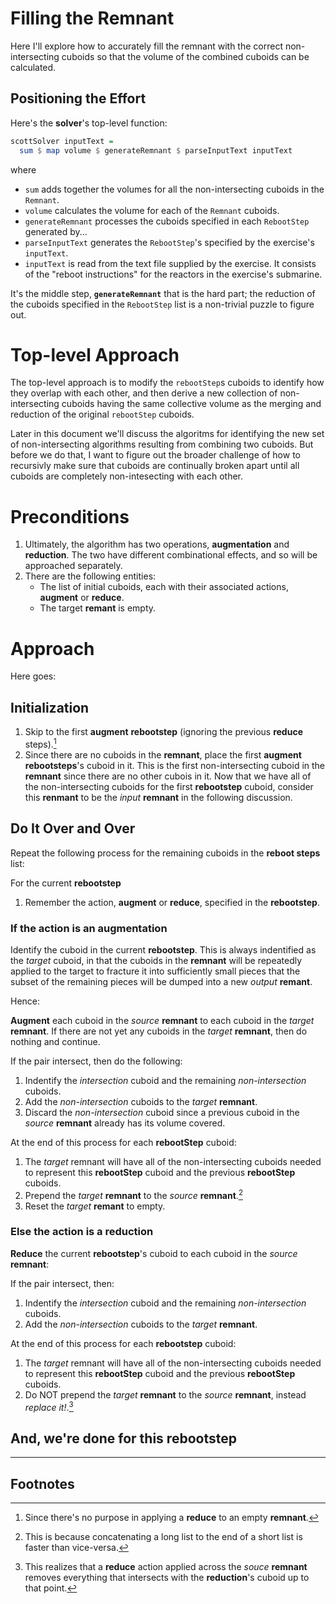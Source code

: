 # Filling the Remnant

Here I'll explore how to accurately fill the remnant with the correct non-intersecting cuboids so that the volume of the combined cuboids can be calculated.

## Positioning the Effort

Here's the **solver**'s top-level function:

```haskell
scottSolver inputText =
  sum $ map volume $ generateRemnant $ parseInputText inputText
```

where

* `sum` adds together the volumes for all the non-intersecting cuboids in the `Remnant`.
* `volume` calculates the volume for each of the `Remnant` cuboids.
* `generateRemnant` processes the cuboids specified in each `RebootStep` generated by...
* `parseInputText` generates the `RebootStep`'s specified by the exercise's `inputText`.
* `inputText` is read from the text file supplied by the exercise. It consists of the "reboot instructions" for the reactors in the exercise's submarine.

It's the middle step, **`generateRemnant`** that is the hard part; the reduction of the cuboids specified in the `RebootStep` list is a non-trivial puzzle to figure out.

# Top-level Approach

The top-level approach is to modify the `rebootStep`s cuboids to identify how they overlap with each other, and then derive a new collection of non-intersecting cuboids having the same collective volume as the merging and reduction of the original `rebootStep` cuboids.

Later in this document we'll discuss the algoritms for identifying the new set of non-intersecting algorithms resulting from combining two cuboids.  But before we do that, I want to figure out the broader challenge of how to recursivly make sure that cuboids are continually broken apart until all cuboids are completely non-intesecting with each other.

# Preconditions

1. Ultimately, the algorithm has two operations, **augmentation** and **reduction**.  The two have different combinational effects, and so will be approached separately.
1. There are the following entities:
    * The list of initial cuboids, each with their associated actions, **augment** or **reduce**.
    * The target **remant** is empty.

# Approach

Here goes:

## Initialization

1. Skip to the first **augment** **rebootstep** (ignoring the previous **reduce** steps).[^1]
1. Since there are no cuboids in the **remnant**, place the first **augment** **rebootsteps**'s cuboid in it.  This is the first non-intersecting cuboid in the **remnant** since there are no other cubois in it.  Now that we have all of the non-intersecting cuboids for the first **rebootstep** cuboid, consider this **renmant** to be the *input* **remnant** in the following discussion.

## Do It Over and Over

Repeat the following process for the remaining cuboids in the **reboot steps** list:

For the current **rebootstep**

1. Remember the action, **augment** or **reduce**, specified in the **rebootstep**.

### If the action is an **augmentation**
Identify the cuboid in the current **rebootstep**.  This is always indentified as the *target* cuboid, in that the cuboids in the **remnant** will be repeatedly applied to the target to fracture it into sufficiently small pieces that the subset of the remaining pieces will be dumped into a new *output* **remant**.

Hence:

**Augment** each cuboid in the *source* **remnant** to each cuboid in the *target* **remnant**.  If there are not yet any cuboids in the *target* **remnant**, then do nothing and continue.

If the pair intersect, then do the following:

1. Indentify the *intersection* cuboid and the remaining *non-intersection* cuboids.
1. Add the *non-intersection* cuboids to the *target* **remnant**.
1. Discard the *non-intersection* cuboid since a previous cuboid in the *source* **remnant** already has its volume covered.

At the end of this process for each **rebootStep** cuboid:

1. The *target* remnant will have all of the non-intersecting cuboids needed to represent this **rebootStep** cuboid and the previous **rebootStep** cuboids.
1. Prepend the *target* **remnant** to the *source* **remnant**.[^2]
1. Reset the *target* **remant** to empty.

### Else the action is a **reduction**

**Reduce** the current **rebootstep**'s cuboid to each cuboid in the *source* **remnant**:

If the pair intersect, then:

1. Indentify the *intersection* cuboid and the remaining *non-intersection* cuboids.
1. Add the *non-intersection* cuboids to the *target* **remnant**.

At the end of this process for each **rebootstep** cuboid:

1. The *target* remnant will have all of the non-intersecting cuboids needed to represent this **rebootStep** cuboid and the previous **rebootStep** cuboids.
1. Do NOT prepend the *target* **remnant** to the *source* **remnant**, instead *replace it!*.[^3]

## And, we're done for this **rebootstep**

---

## Footnotes

[^1]: Since there's no purpose in applying a **reduce** to an empty **remnant**.

[^2]: This is because concatenating a long list to the end of a short list is faster than vice-versa.

[^3]: This realizes that a **reduce** action applied across the *souce* **remnant** removes everything that intersects with the **reduction**'s cuboid up to that point.
